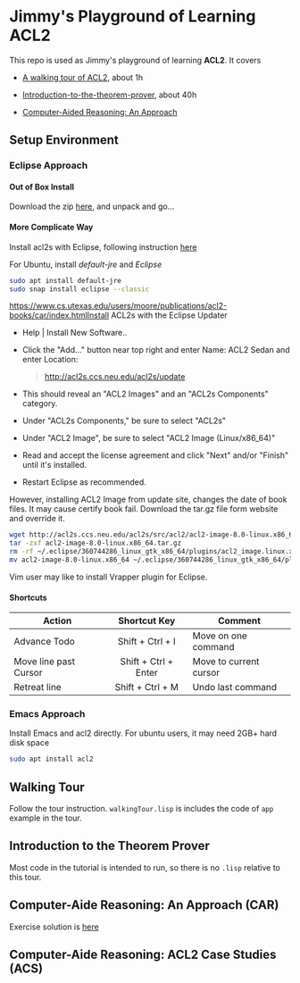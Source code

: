 # Jimmy's Playground of  Learning ACL2
This repo is used as Jimmy's playground of learning **ACL2**. It covers

* [A walking tour of ACL2](https://www.cs.utexas.edu/users/moore/acl2/v8-5/combined-manual/index.html?topic=ACL2____A_02Walking_02Tour_02of_02ACL2),  about 1h

* [Introduction-to-the-theorem-prover](https://www.cs.utexas.edu/users/moore/acl2/v8-5/combined-manual/index.html?topic=ACL2____INTRODUCTION-TO-THE-THEOREM-PROVER), about 40h

* [Computer-Aided Reasoning: An Approach](https://www.cs.utexas.edu/users/moore/publications/acl2-books/car/index.html)

  

## Setup Environment

### Eclipse Approach

#### Out of Box Install

Download the zip [here](http://acl2s.ccs.neu.edu/acl2s/doc/download.html), and unpack and go...

#### More Complicate Way

Install acl2s with Eclipse, following instruction [here](http://acl2s.ccs.neu.edu/acl2s/doc/installation.html#install-old)

For Ubuntu, install *default-jre* and *Eclipse*

```bash
sudo apt install default-jre
sudo snap install eclipse --classic
```

https://www.cs.utexas.edu/users/moore/publications/acl2-books/car/index.htmlInstall ACL2s with the Eclipse Updater

* Help | Install New Software..

* Click the "Add..." button near top right and enter Name: ACL2 Sedan and enter Location:

  >  http://acl2s.ccs.neu.edu/acl2s/update

* This should reveal an "ACL2 Images" and an "ACL2s Components" category.

* Under "ACL2s Components," be sure to select "ACL2s"  

* Under "ACL2 Image", be sure to select "ACL2 Image (Linux/x86_64)"

* Read and accept the license agreement and click "Next" and/or "Finish" until it's installed.

* Restart Eclipse as recommended.

However, installing ACL2 Image from update site, changes the date of book files.  It may cause certify book fail. Download the tar.gz file form website and override it.

```bash
wget http://acl2s.ccs.neu.edu/acl2s/src/acl2/acl2-image-8.0-linux.x86_64.tar.gz
tar -zxf acl2-image-8.0-linux.x86_64.tar.gz
rm -rf ~/.eclipse/360744286_linux_gtk_x86_64/plugins/acl2_image.linux.x86_64_8.0.0 
mv acl2-image-8.0-linux.x86_64 ~/.eclipse/360744286_linux_gtk_x86_64/plugins/acl2_image.linux.x86_64_8.0.0
```

Vim user may like to install Vrapper plugin for Eclipse.

#### Shortcuts

| Action                |     Shortcut Key     | Comment                |
| --------------------- | :------------------: | ---------------------- |
| Advance Todo          |   Shift + Ctrl + I   | Move on one command    |
| Move line past Cursor | Shift + Ctrl + Enter | Move to current cursor |
| Retreat line          |   Shift + Ctrl + M   | Undo last command      |



### Emacs Approach

Install Emacs and acl2 directly. For ubuntu users, it may need 2GB+ hard disk space

```bash
sudo apt install acl2
```

## Walking Tour

Follow the tour instruction. `walkingTour.lisp` is includes the code of `app` example in the tour.

## Introduction to the Theorem Prover

Most code in the tutorial is intended to run, so there is no `.lisp` relative to this tour.

## Computer-Aide Reasoning: An Approach (CAR)

Exercise solution is [here](https://github.com/acl2/acl2/tree/master/books/textbook)

## Computer-Aide Reasoning: ACL2 Case Studies (ACS)



